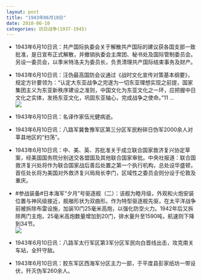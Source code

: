 ```yaml
---
layout: post
title: "1943年06月10日"
date: 2018-06-10
categories: 抗日战争(1937-1945)
---
```


<meta name="referrer" content="no-referrer" />

- 1943年6月10日讯：共产国际执委会关于解散共产国际的建议获各国支部一致批准，是日宣布正式解散，并撤销执委会主席团、秘书处及国际管制委员会。另设一委员会，以季米特洛夫为委员长，负责清理共产国际结束事务及财产。 

- 1943年6月10日讯：汪伪最高国防会议通过《战时文化宣传对策基本纲要》，规定方针要领为：“认定大东亚战争之完遂为一切东亚理想实现之前提，国家集团主义为东亚新秩序建设之准则，中国文化为东亚文化之一环，应把握中日文化之实体，发扬东亚文化，巩固东亚轴心，完成战争之使命。”11 ... <br/><img src="https://wx1.sinaimg.cn/large/aca367d8ly1fs6dt6p5rnj20c80ay74d.jpg" />

- 1943年6月10日讯：名译作家伍光健病逝。 

- 1943年6月10日讯：八路军冀鲁豫军区第三分区军民粉碎日伪军2000余人对莘县地区的“扫荡”。 

- 1943年6月10日讯：中、美、英、苏批准关于成立联合国家救济复兴协定草案，经美国国务院分别送交各盟国及其他联合国家审批。中央社报道：联合国救济复兴处将作为联合国家战后善后处置之第一个执行机构，总处设华盛顿，首任处长将为美国对外救济复兴局局长李门，区域性之委员会则分设于伦敦及重庆。 

- #参战装备#日本海军“夕月”号驱逐舰（二）：该舰为睦月级，外观和火炮安装位置与神风级接近，舰艏形状为双曲形。作为特型驱逐舰先驱，在太平洋战争前被拆除布雷设施，加装10门25毫米高炮，以强化防空火力。1942年后又拆除两门主炮，25毫米高炮数量增加到20门，排水量升至1590吨，航速则下降到34节。 <br/><img src="https://wx3.sinaimg.cn/large/aca367d8ly1fs5uql3kesj21hc0xnq8f.jpg" />

- 1943年6月10日讯：八路军太行军区第3军分区军民向白晋线出击，攻克南关车站，全歼守敌。 

- 1943年6月10日讯：胶东军区西海军分区主力一部，于平度县彭家纸坊一带设伏，歼灭伪军260余人。 

